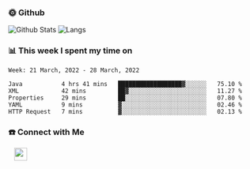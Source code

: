 

<h3> 🌞 Github</h3>

![Github Stats](https://github-readme-stats-beta-lovat.vercel.app/api?username=QiuYukang&count_private=true&show_icons=true&hide=stars)
![Langs](https://github-readme-stats-beta-lovat.vercel.app/api/top-langs/?username=QiuYukang&count_private=true&layout=compact)

<h3> 📊 This week I spent my time on</h3>

<!--START_SECTION:waka-->
```text
Week: 21 March, 2022 - 28 March, 2022

Java           4 hrs 41 mins   ██████████████████▓░░░░░░   75.10 % 
XML            42 mins         ██▓░░░░░░░░░░░░░░░░░░░░░░   11.27 % 
Properties     29 mins         ██░░░░░░░░░░░░░░░░░░░░░░░   07.80 % 
YAML           9 mins          ▓░░░░░░░░░░░░░░░░░░░░░░░░   02.46 % 
HTTP Request   7 mins          ▓░░░░░░░░░░░░░░░░░░░░░░░░   02.13 % 
```
<!--END_SECTION:waka-->

<!--
<h3>🛠 Tech Stack</h3>

- 💻 &nbsp; Java | C | Matlab | C++ | Python
- 🌐 &nbsp; HTML | CSS | JavaScript | Bootstrap
- 🛢  &nbsp; MySQL | Redis
- 🔧 &nbsp; NS-3 | Git | Markdown
-->

<h3> ☎️ Connect with Me </h3>
&nbsp;&nbsp;
<a href="mailto:b612n@qq.com">
  <img href="mailto:b612n@qq.com" align="center" width="26px" src="https://github.com/TheDudeThatCode/TheDudeThatCode/blob/master/Assets/Gmail.svg" />
</a>
